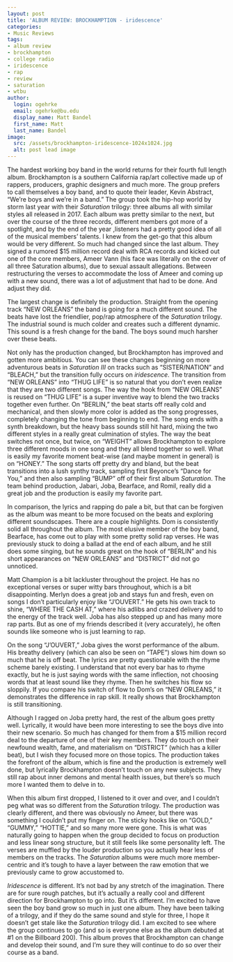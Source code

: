 ```yaml
---
layout: post
title: 'ALBUM REVIEW: BROCKHAMPTION - iridescence'
categories:
- Music Reviews
tags:
- album review
- brockhampton
- college radio
- iridescence
- rap
- review
- saturation
- wtbu
author:
  login: ogehrke
  email: ogehrke@bu.edu
  display_name: Matt Bandel
  first_name: Matt
  last_name: Bandel
image:
  src: /assets/brockhampton-iridescence-1024x1024.jpg
  alt: post lead image
---
```

The hardest working boy band in the world returns for their fourth full length album. Brockhampton is a southern California rap/art collective made up of rappers, producers, graphic designers and much more. The group prefers to call themselves a boy band, and to quote their leader, Kevin Abstract, “We’re boys and we’re in a band.” The group took the hip-hop world by storm last year with their _Saturation_ trilogy: three albums all with similar styles all released in 2017. Each album was pretty similar to the next, but over the course of the three records, different members got more of a spotlight, and by the end of the year ,listeners had a pretty good idea of all of the musical members’ talents. I knew from the get-go that this album would be very different. So much had changed since the last album. They signed a rumored $15 million record deal with RCA records and kicked out one of the core members, Ameer Vann (his face was literally on the cover of all three Saturation albums), due to sexual assault allegations. Between restructuring the verses to accommodate the loss of Ameer and coming up with a new sound, there was a lot of adjustment that had to be done. And adjust they did.

The largest change is definitely the production. Straight from the opening track “NEW ORLEANS” the band is going for a much different sound. The beats have lost the friendlier, pop/rap atmosphere of the _Saturation_ trilogy. The industrial sound is much colder and creates such a different dynamic. This sound is a fresh change for the band. The boys sound much harsher over these beats.

Not only has the production changed, but Brockhampton has improved and gotten more ambitious. You can see these changes beginning on more adventurous beats in _Saturation III_ on tracks such as “SISTER/NATION” and “BLEACH,” but the transition fully occurs on _iridescence_. The transition from “NEW ORLEANS” into “THUG LIFE” is so natural that you don’t even realize that they are two different songs. The way the hook from “NEW ORLEANS” is reused on “THUG LIFE” is a super inventive way to blend the two tracks together even further. On “BERLIN,” the beat starts off really cold and mechanical, and then slowly more color is added as the song progresses, completely changing the tone from beginning to end. The song ends with a synth breakdown, but the heavy bass sounds still hit hard, mixing the two different styles in a really great culmination of styles. The way the beat switches not once, but twice, on “WEIGHT” allows Brockhampton to explore three different moods in one song and they all blend together so well. What is easily my favorite moment beat-wise (and maybe moment in general) is on “HONEY.” The song starts off pretty dry and bland, but the beat transitions into a lush synthy track, sampling first Beyonce’s “Dance for You,” and then also sampling “BUMP” off of their first album _Saturation_. The team behind production, Jabari, Joba, Bearface, and Romil, really did a great job and the production is easily my favorite part.

In comparison, the lyrics and rapping do pale a bit, but that can be forgiven as the album was meant to be more focused on the beats and exploring different soundscapes. There are a couple highlights. Dom is consistently solid all throughout the album. The most elusive member of the boy band, Bearface, has come out to play with some pretty solid rap verses. He was previously stuck to doing a ballad at the end of each album, and he still does some singing, but he sounds great on the hook of “BERLIN” and his short appearances on “NEW ORLEANS” and “DISTRICT” did not go unnoticed.

Matt Champion is a bit lackluster throughout the project. He has no exceptional verses or super witty bars throughout, which is a bit disappointing. Merlyn does a great job and stays fun and fresh, even on songs I don’t particularly enjoy like “J’OUVERT.” He gets his own track to shine, “WHERE THE CASH AT,” where his adlibs and crazed delivery add to the energy of the track well. Joba has also stepped up and has many more rap parts. But as one of my friends described it (very accurately), he often sounds like someone who is just learning to rap.

On the song “J’OUVERT,” Joba gives the worst performance of the album. His breathy delivery (which can also be seen on “TAPE”) slows him down so much that he is off beat. The lyrics are pretty questionable with the rhyme scheme barely existing. I understand that not every bar has to rhyme exactly, but he is just saying words with the same inflection, not choosing words that at least sound like they rhyme. Then he switches his flow so sloppily. If you compare his switch of flow to Dom’s on “NEW ORLEANS,” it demonstrates the difference in rap skill. It really shows that Brockhampton is still transitioning.

Although I ragged on Joba pretty hard, the rest of the album goes pretty well. Lyrically, it would have been more interesting to see the boys dive into their new scenario. So much has changed for them from a $15 million record deal to the departure of one of their key members. They do touch on their newfound wealth, fame, and materialism on “DISTRICT” (which has a killer beat), but I wish they focused more on those topics. The production takes the forefront of the album, which is fine and the production is extremely well done, but lyrically Brockhampton doesn’t touch on any new subjects. They still rap about inner demons and mental health issues, but there’s so much more I wanted them to delve in to.

When this album first dropped, I listened to it over and over, and I couldn’t peg what was so different from the _Saturation_ trilogy. The production was clearly different, and there was obviously no Ameer, but there was something I couldn’t put my finger on. The sticky hooks like on “GOLD,” “GUMMY,” “HOTTIE,” and so many more were gone. This is what was naturally going to happen when the group decided to focus on production and less linear song structure, but it still feels like some personality left. The verses are muffled by the louder production so you actually hear less of members on the tracks. The _Saturation_ albums were much more member-centric and it’s tough to have a layer between the raw emotion that we previously came to grow accustomed to.

_Iridescence_ is different. It’s not bad by any stretch of the imagination. There are for sure rough patches, but it’s actually a really cool and different direction for Brockhampton to go into. But it’s different. I’m excited to have seen the boy band grow so much in just one album. They have been talking of a trilogy, and if they do the same sound and style for three, I hope it doesn’t get stale like the _Saturation_ trilogy did. I am excited to see where the group continues to go (and so is everyone else as the album debuted at #1 on the Billboard 200). This album proves that Brockhampton can change and develop their sound, and I’m sure they will continue to do so over their course as a band.